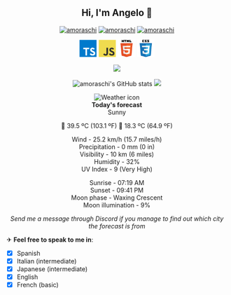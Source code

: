 <h2 align="center">Hi, I'm Angelo 👋</h2>

<p align="center">
  <a href="https://github.com/amoraschi"><img src="https://img.shields.io/badge/DISCORD-amoraschi-7289da?style=for-the-badge" alt="amoraschi"></a>
  <a href="https://github.com/amoraschi"><img src="https://hits.sh/github.com/amoraschi.svg?style=for-the-badge" alt="amoraschi"></a>
  <a href="https://github.com/amoraschi"><img src="https://img.shields.io/static/v1?label=Currently%20learning&message=react | typescript&color=blue&style=for-the-badge" alt="amoraschi" href=""></a>
</p>
<p align="center">
  <img src="https://raw.githubusercontent.com/devicons/devicon/master/icons/typescript/typescript-original.svg" alt="typescript" width="40" height="40"/>
  <img src="https://raw.githubusercontent.com/devicons/devicon/master/icons/javascript/javascript-original.svg" alt="javascript" width="40" height="40"/>
  <img src="https://raw.githubusercontent.com/devicons/devicon/master/icons/html5/html5-original-wordmark.svg" alt="html5" width="40" height="40"/>
  <img src="https://raw.githubusercontent.com/devicons/devicon/master/icons/css3/css3-original-wordmark.svg" alt="css3" width="40" height="40"/>
</p>
<p align="center">
  <img src="https://discord.c99.nl/widget/theme-2/329599889174691841.png">
</p>
<p align="center">
  <img src="https://github-readme-stats.vercel.app/api?username=amoraschi&show_icons=true&hide=&count_private=true&title_color=0891b2&text_color=ffffff&icon_color=0891b2&bg_color=1c1917&hide_border=true&show_icons=true" alt="amoraschi's GitHub stats" width="420px"/>
  <img src="https://github-readme-streak-stats.herokuapp.com/?user=amoraschi&stroke=ffffff&background=1c1917&ring=0891b2&fire=0891b2&currStreakNum=ffffff&currStreakLabel=0891b2&sideNums=ffffff&sideLabels=ffffff&dates=ffffff&hide_border=true" width="420px"/>
</p>
<!-- WEATHER -->
<p align="center">
  <img src="https://cdn.weatherapi.com/weather/64x64/day/113.png" alt="Weather icon">
  <br />
  <strong>Today's forecast</strong>
  <br />
  Sunny
  <p align="center">🔼 39.5 ºC (103.1 ºF) 🔽 18.3 ºC (64.9 ºF)</p>
  <p align="center">
    Wind - 25.2 km/h (15.7 miles/h)
    <br />
    Precipitation - 0 mm (0 in)
    <br />
    Visibility - 10 km (6 miles)
    <br />
    Humidity - 32%
    <br />
    UV Index - 9 (Very High)
  </p>
  <p align="center">
    Sunrise - 07:19 AM
    <br />
    Sunset - 09:41 PM
    <br />
    Moon phase - Waxing Crescent
    <br />
    Moon illumination - 9%
  </p>
</p>
<!-- WEATHER END -->

<p align="center"><em>Send me a message through Discord if you manage to find out which city the forecast is from</em></p>

✈ **Feel free to speak to me in**:
  - [x] Spanish
  - [x] Italian (intermediate)
  - [x] Japanese (intermediate)
  - [x] English
  - [x] French (basic)
